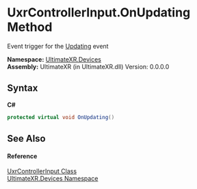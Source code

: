 # UxrControllerInput.OnUpdating Method 
 

Event trigger for the <a href="E_UltimateXR_Devices_UxrControllerInput_Updating">Updating</a> event

**Namespace:**&nbsp;<a href="N_UltimateXR_Devices">UltimateXR.Devices</a><br />**Assembly:**&nbsp;UltimateXR (in UltimateXR.dll) Version: 0.0.0.0

## Syntax

**C#**<br />
``` C#
protected virtual void OnUpdating()
```


## See Also


#### Reference
<a href="T_UltimateXR_Devices_UxrControllerInput">UxrControllerInput Class</a><br /><a href="N_UltimateXR_Devices">UltimateXR.Devices Namespace</a><br />